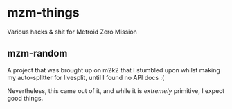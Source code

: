 # mzm-things

Various hacks &amp; shit for Metroid Zero Mission


## mzm-random


A project that was brought up on m2k2 that I stumbled upon whilst making my auto-splitter for livesplit, until I found no API docs :(

Nevertheless, this came out of it, and while it is *extremely* primitive, I expect good things.
